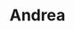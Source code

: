 ---
# Archivo autogenerado

# No tocar
layout: gallery

# Título en la página /sesiones
title: "Andrea"

# Carpeta donde buscará las imágenes en /images/. Debe tener el mismo nombre y sin espacios
images: Andrea

# Enlace personalizado ej: ariadnaballestar.com/sesiones/NOMBRESESION
permalink: /andrea

# Información detallada sobre la sesión
description: "Andrea es la cliente más puntual que he tenido hasta la fecha. No paramos de reir y nos lo pasamos genial en esta sesión. Me gustaría agradecer tanto a Andrea como a Irina el esfuerzo que pusieron de su parte y lo bien que lo hicieron. ¡Muchas gracias chicas!"

# Colaboradores
colaboradores:
 - title: "Modelo: "
   name: "Andrea Molina"
   link: "https://www.facebook.com/andrea.molina.98284566?fref=ts"
 - title: "Ayudante de fotografía:"
   name: "Irina Ballestar"
---